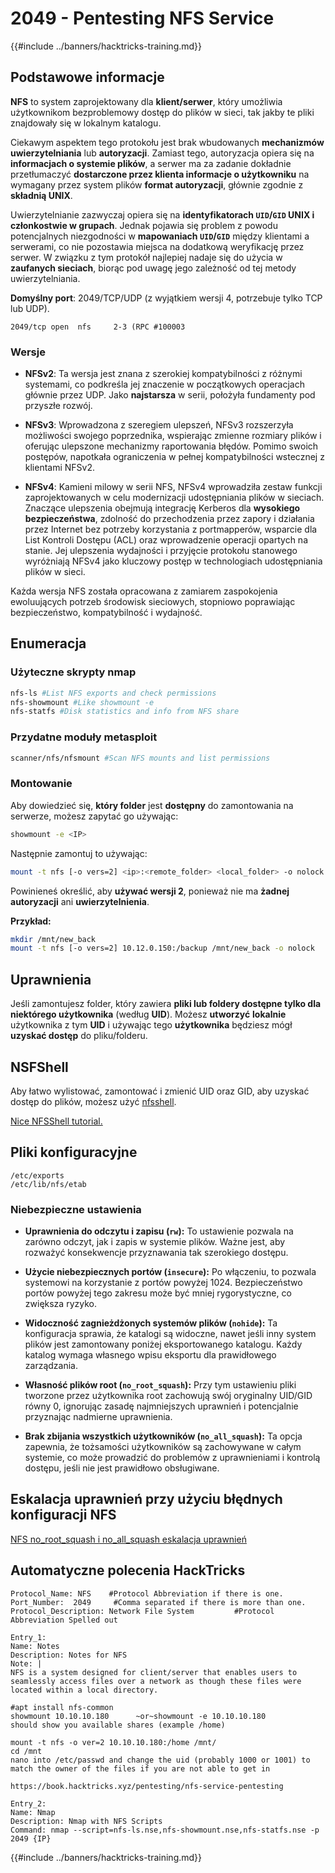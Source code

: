# 2049 - Pentesting NFS Service

{{#include ../banners/hacktricks-training.md}}

## **Podstawowe informacje**

**NFS** to system zaprojektowany dla **klient/serwer**, który umożliwia użytkownikom bezproblemowy dostęp do plików w sieci, tak jakby te pliki znajdowały się w lokalnym katalogu.

Ciekawym aspektem tego protokołu jest brak wbudowanych **mechanizmów uwierzytelniania** lub **autoryzacji**. Zamiast tego, autoryzacja opiera się na **informacjach o systemie plików**, a serwer ma za zadanie dokładnie przetłumaczyć **dostarczone przez klienta informacje o użytkowniku** na wymagany przez system plików **format autoryzacji**, głównie zgodnie z **składnią UNIX**.

Uwierzytelnianie zazwyczaj opiera się na **identyfikatorach `UID`/`GID` UNIX i członkostwie w grupach**. Jednak pojawia się problem z powodu potencjalnych niezgodności w **mapowaniach `UID`/`GID`** między klientami a serwerami, co nie pozostawia miejsca na dodatkową weryfikację przez serwer. W związku z tym protokół najlepiej nadaje się do użycia w **zaufanych sieciach**, biorąc pod uwagę jego zależność od tej metody uwierzytelniania.

**Domyślny port**: 2049/TCP/UDP (z wyjątkiem wersji 4, potrzebuje tylko TCP lub UDP).&#x20;
```
2049/tcp open  nfs     2-3 (RPC #100003
```
### Wersje

- **NFSv2**: Ta wersja jest znana z szerokiej kompatybilności z różnymi systemami, co podkreśla jej znaczenie w początkowych operacjach głównie przez UDP. Jako **najstarsza** w serii, położyła fundamenty pod przyszłe rozwój.

- **NFSv3**: Wprowadzona z szeregiem ulepszeń, NFSv3 rozszerzyła możliwości swojego poprzednika, wspierając zmienne rozmiary plików i oferując ulepszone mechanizmy raportowania błędów. Pomimo swoich postępów, napotkała ograniczenia w pełnej kompatybilności wstecznej z klientami NFSv2.

- **NFSv4**: Kamieni milowy w serii NFS, NFSv4 wprowadziła zestaw funkcji zaprojektowanych w celu modernizacji udostępniania plików w sieciach. Znaczące ulepszenia obejmują integrację Kerberos dla **wysokiego bezpieczeństwa**, zdolność do przechodzenia przez zapory i działania przez Internet bez potrzeby korzystania z portmapperów, wsparcie dla List Kontroli Dostępu (ACL) oraz wprowadzenie operacji opartych na stanie. Jej ulepszenia wydajności i przyjęcie protokołu stanowego wyróżniają NFSv4 jako kluczowy postęp w technologiach udostępniania plików w sieci.

Każda wersja NFS została opracowana z zamiarem zaspokojenia ewoluujących potrzeb środowisk sieciowych, stopniowo poprawiając bezpieczeństwo, kompatybilność i wydajność.

## Enumeracja

### Użyteczne skrypty nmap
```bash
nfs-ls #List NFS exports and check permissions
nfs-showmount #Like showmount -e
nfs-statfs #Disk statistics and info from NFS share
```
### Przydatne moduły metasploit
```bash
scanner/nfs/nfsmount #Scan NFS mounts and list permissions
```
### Montowanie

Aby dowiedzieć się, **który folder** jest **dostępny** do zamontowania na serwerze, możesz zapytać go używając:
```bash
showmount -e <IP>
```
Następnie zamontuj to używając:
```bash
mount -t nfs [-o vers=2] <ip>:<remote_folder> <local_folder> -o nolock
```
Powinieneś określić, aby **używać wersji 2**, ponieważ nie ma **żadnej** **autoryzacji** ani **uwierzytelnienia**.

**Przykład:**
```bash
mkdir /mnt/new_back
mount -t nfs [-o vers=2] 10.12.0.150:/backup /mnt/new_back -o nolock
```
## Uprawnienia

Jeśli zamontujesz folder, który zawiera **pliki lub foldery dostępne tylko dla niektórego użytkownika** (według **UID**). Możesz **utworzyć** **lokalnie** użytkownika z tym **UID** i używając tego **użytkownika** będziesz mógł **uzyskać dostęp** do pliku/folderu.

## NSFShell

Aby łatwo wylistować, zamontować i zmienić UID oraz GID, aby uzyskać dostęp do plików, możesz użyć [nfsshell](https://github.com/NetDirect/nfsshell).

[Nice NFSShell tutorial.](https://www.pentestpartners.com/security-blog/using-nfsshell-to-compromise-older-environments/)

## Pliki konfiguracyjne
```
/etc/exports
/etc/lib/nfs/etab
```
### Niebezpieczne ustawienia

- **Uprawnienia do odczytu i zapisu (`rw`):** To ustawienie pozwala na zarówno odczyt, jak i zapis w systemie plików. Ważne jest, aby rozważyć konsekwencje przyznawania tak szerokiego dostępu.

- **Użycie niebezpiecznych portów (`insecure`):** Po włączeniu, to pozwala systemowi na korzystanie z portów powyżej 1024. Bezpieczeństwo portów powyżej tego zakresu może być mniej rygorystyczne, co zwiększa ryzyko.

- **Widoczność zagnieżdżonych systemów plików (`nohide`):** Ta konfiguracja sprawia, że katalogi są widoczne, nawet jeśli inny system plików jest zamontowany poniżej eksportowanego katalogu. Każdy katalog wymaga własnego wpisu eksportu dla prawidłowego zarządzania.

- **Własność plików root (`no_root_squash`):** Przy tym ustawieniu pliki tworzone przez użytkownika root zachowują swój oryginalny UID/GID równy 0, ignorując zasadę najmniejszych uprawnień i potencjalnie przyznając nadmierne uprawnienia.

- **Brak zbijania wszystkich użytkowników (`no_all_squash`):** Ta opcja zapewnia, że tożsamości użytkowników są zachowywane w całym systemie, co może prowadzić do problemów z uprawnieniami i kontrolą dostępu, jeśli nie jest prawidłowo obsługiwane.

## Eskalacja uprawnień przy użyciu błędnych konfiguracji NFS

[NFS no_root_squash i no_all_squash eskalacja uprawnień](../linux-hardening/privilege-escalation/nfs-no_root_squash-misconfiguration-pe.md)

## Automatyczne polecenia HackTricks
```
Protocol_Name: NFS    #Protocol Abbreviation if there is one.
Port_Number:  2049     #Comma separated if there is more than one.
Protocol_Description: Network File System         #Protocol Abbreviation Spelled out

Entry_1:
Name: Notes
Description: Notes for NFS
Note: |
NFS is a system designed for client/server that enables users to seamlessly access files over a network as though these files were located within a local directory.

#apt install nfs-common
showmount 10.10.10.180      ~or~showmount -e 10.10.10.180
should show you available shares (example /home)

mount -t nfs -o ver=2 10.10.10.180:/home /mnt/
cd /mnt
nano into /etc/passwd and change the uid (probably 1000 or 1001) to match the owner of the files if you are not able to get in

https://book.hacktricks.xyz/pentesting/nfs-service-pentesting

Entry_2:
Name: Nmap
Description: Nmap with NFS Scripts
Command: nmap --script=nfs-ls.nse,nfs-showmount.nse,nfs-statfs.nse -p 2049 {IP}
```
{{#include ../banners/hacktricks-training.md}}
